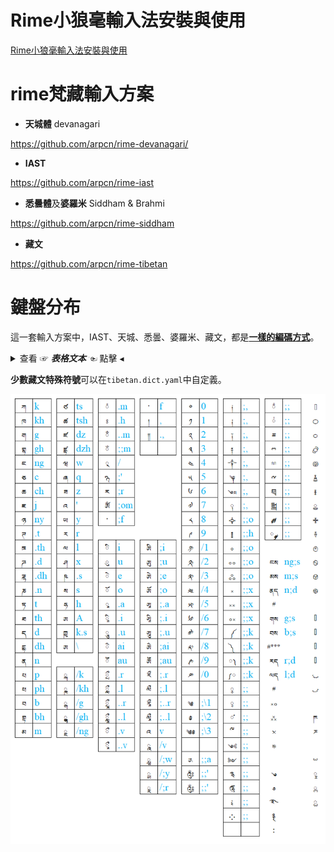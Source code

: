 # **Rime小狼毫輸入法安裝與使用**

[Rime小狼毫輸入法安裝與使用](https://github.com/arpcn/rime-shanren3/wiki/Rime小狼毫輸入法安裝與使用)

# **rime梵藏輸入方案**

- **天城體** devanagari

https://github.com/arpcn/rime-devanagari/

- **IAST**

https://github.com/arpcn/rime-iast

- **悉曇體**及**婆羅米** Siddham & Brahmi

https://github.com/arpcn/rime-siddham

- **藏文**

https://github.com/arpcn/rime-tibetan

# **鍵盤分布**

這一套輸入方案中，IAST、天城、悉曇、婆羅米、藏文，都是[**一樣的編碼方式**](#)。

<details>

<summary>查看 ☞ <b><i>表格文本</i></b> ☜ 點擊 ◂ </summary>

|ཀ|k||ཙ|ts||ཾ|.m||་|f||༠|0||༏|;,||྆|;;||཈|
|-|-|-|-|-|-|-|-|-|-|-|-|-|-|-|-|-|-|-|-|-|-|
|ཁ|kh||ཚ|tsh||ཿ|.h||།|,||༡|1||༐|;,||྇|;;||࿀|
|ག|g||ཛ|dz||ྃ|..m||༎|.,||༢|2||༑|;,||ྈ|;;||࿁|
|གྷ|gh||ཛྷ|dzh||ྂ|;;m|||||༣|3||༈|;,||ྉ|;;||࿂|
|ང|ng||ཝ|w||྄|/|||||༤|4||༒|;,||ྊ|;;||࿃|
|ཅ|c||ཞ|q||྅|;'|||||༥|5||༆|;,||ྋ|;;||࿄|
|ཆ|ch||ཟ|z||ཪ|;r|||||༦|6||༇|;,||༕|;;||࿅|
|ཇ|j||འ|'||ༀ|;om|||||༧|7||༙|;,||༖|;;||࿆|
|ཉ|ny||ཡ|y||༌|;f|||||༨|8||༓|;;o||༗|;;||࿇|
|ཊ|.t||ར|r||||||||༩|9||༔|;;h||༘|;;||࿈|
|ཋ|.th||ལ|l||ི|i||ཨི|;i||༪|/1||༚|;;o|||||࿉|
|ཌ|.d||ཤ|x||ུ|u||ཨུ|;u||༫|/2||༛|;;o||ངས|ng;s||࿊|
|ཌྷ|.dh||ཥ|.s||ེ|e||ཨེ|;e||༬|/3||༜|;;o||མས|m;s||࿋|
|ཎ|.n||ས|s||ོ|o||ཨོ|;o||༭|/4||༝|;;x||ནད|n;d||࿌|
|ཏ|t||ཧ|h||ཱ|.a||ཨཱ|;.a||༮|/5||༞|;;x||#||||
|ཐ|th||ཨ|A||ཱི|.i||ཨཱི|;.i||༯|/6||༟|;;x||གས|g;s||࿕|
|ད|d||ཀྵ|k.s||ཱུ|.u||ཨཱུ|;.u||༰|/7||༼|;;k||བས|b;s||࿖|
|དྷ|dh||ཨ|\ ||ཻ|ai||ཨཻ|;ai||༱|/8||༽|;;k||#***|||࿗|
|ན|n|||||ཽ|au||ཨཽ|;au||༲|/9||༾|;;k||རད|r;d||࿘|
|པ|p||ྐ|/k||ྲྀ|.r||རྀ|;.r||༳|/0||༿|;;k||ལད|l;d||࿙|
|ཕ|ph||ྑ|/kh||ླྀ|.l||ལྀ|;.l|||||༵|;;||#|||࿚|
|བ|b||ྒ|/g||ཷ|..r||རཱྀ|;..r||༄|;\\1||༷|;;||࿎||||
|བྷ|bh||ྒྷ|/gh||ཹ|..l||ལཱྀ|;..l||༅|;\\2||༹|;;||࿏|||ཫ|
|མ|m||ྔ|/ng||ྀ|.v||འ|v||༄༅|;\\3||༸|;;||྾|||ཬ|
|||||||ཱྀ|..v||ྰ|/v|||||༺|;;||྿||||
||||||||||ྺ|/;w||༁|;;a||༻|;;|||||ྌ|
||||||||||ྻ|/;y||༂|;;'||༉|;;||࿓|||ྍ|
||||||||||ྼ|/;r||༃|;;'||༊|;;||࿔|||ྎ|
||||||||||||||||༴|;;||࿐|||ྏ|
||||||||||||||||༶|;;||࿑||||
|||||||||||||||||||࿒||||

</details>

**少數藏文特殊符號**可以在`tibetan.dict.yaml`中自定義。

![鍵盤](鍵盤2.png)


